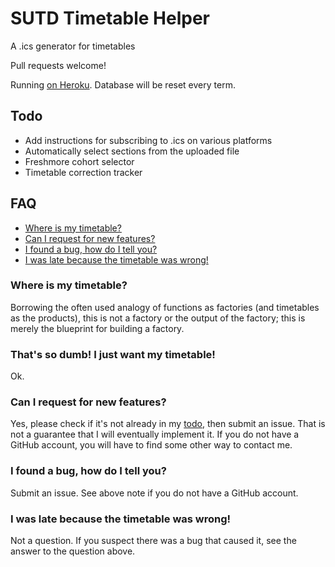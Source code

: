 # SUTD Timetable Helper
A .ics generator for timetables

Pull requests welcome!

Running [on Heroku](http://timetable.sutd.design/). Database will be reset every term.

## Todo
- Add instructions for subscribing to .ics on various platforms
- Automatically select sections from the uploaded file
- Freshmore cohort selector
- Timetable correction tracker

## FAQ
- [Where is my timetable?](#where-is-my-timetable)
- [Can I request for new features?](#can-i-request-for-new-features)
- [I found a bug, how do I tell you?](#i-found-a-bug-how-do-i-tell-you)
- [I was late because the timetable was wrong!](#i-was-late-because-the-timetable-was-wrong)

### Where is my timetable?
Borrowing the often used analogy of functions as factories (and timetables as the products), this is not a factory or the output of the factory; this is merely the blueprint for building a factory.

### That's so dumb! I just want my timetable!
Ok.

### Can I request for new features?
Yes, please check if it's not already in my [todo](#todo), then submit an issue. That is not a guarantee that I will eventually implement it. If you do not have a GitHub account, you will have to find some other way to contact me.

### I found a bug, how do I tell you?
Submit an issue. See above note if you do not have a GitHub account.

### I was late because the timetable was wrong!
Not a question. If you suspect there was a bug that caused it, see the answer to the question above.
